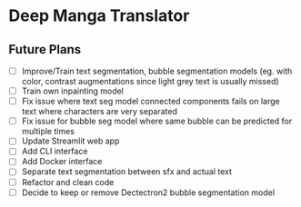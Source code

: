 # Deep Manga Translator


## Future Plans
- [ ] Improve/Train text segmentation, bubble segmentation models (eg. with color, contrast augmentations since light grey text is usually missed)
- [ ] Train own inpainting model
- [ ] Fix issue where text seg model connected components fails on large text where characters are very separated
- [ ] Fix issue for bubble seg model where same bubble can be predicted for multiple times
- [ ] Update Streamlit web app
- [ ] Add CLI interface
- [ ] Add Docker interface
- [ ] Separate text segmentation between sfx and actual text
- [ ] Refactor and clean code
- [ ] Decide to keep or remove Dectectron2 bubble segmentation model